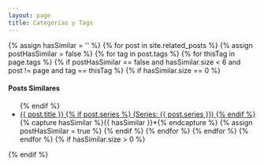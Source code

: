 ```yaml
---
layout: page
title: Categorias y Tags
---
```


{% assign hasSimilar = '' %}
{% for post in site.related_posts %}
    {% assign postHasSimilar = false %}
    {% for tag in post.tags %}
        {% for thisTag in page.tags %}
            {% if postHasSimilar == false and hasSimilar.size < 6 and post != page and tag == thisTag %}
                {% if hasSimilar.size == 0 %}
                <h4>Posts Similares</h4>
                <ul>
                {% endif %}
                <li class="relatedPost">
                    <a href="{{ site.url }}{{ post.url }}">{{ post.title }}
                    {% if post.series %}
                        (Series: {{ post.series }})
                    {% endif %}
                    </a>
                </li>
                {% capture hasSimilar %}{{ hasSimilar }}*{% endcapture %}
                {% assign postHasSimilar = true %}
            {% endif %}
        {% endfor %}
    {% endfor %}
{% endfor %}
{% if hasSimilar.size > 0 %}
    </ul>
{% endif %}
